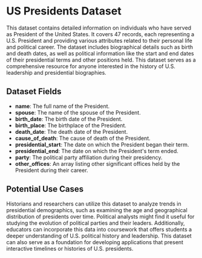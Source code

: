# US Presidents Dataset

This dataset contains detailed information on individuals who have served as President of the United States. It covers 47 records, each representing a U.S. President and providing various attributes related to their personal life and political career. The dataset includes biographical details such as birth and death dates, as well as political information like the start and end dates of their presidential terms and other positions held. This dataset serves as a comprehensive resource for anyone interested in the history of U.S. leadership and presidential biographies.

## Dataset Fields

- **name**: The full name of the President.
- **spouse**: The name of the spouse of the President.
- **birth_date**: The birth date of the President.
- **birth_place**: The birthplace of the President.
- **death_date**: The death date of the President.
- **cause_of_death**: The cause of death of the President.
- **presidential_start**: The date on which the President began their term.
- **presidential_end**: The date on which the President's term ended.
- **party**: The political party affiliation during their presidency.
- **other_offices**: An array listing other significant offices held by the President during their career.

## Potential Use Cases

Historians and researchers can utilize this dataset to analyze trends in presidential demographics, such as examining the age and geographical distribution of presidents over time. Political analysts might find it useful for studying the evolution of political parties and their leaders. Additionally, educators can incorporate this data into coursework that offers students a deeper understanding of U.S. political history and leadership. This dataset can also serve as a foundation for developing applications that present interactive timelines or histories of U.S. presidents.